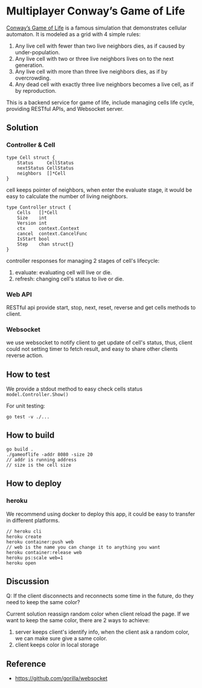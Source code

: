 # Multiplayer Conway’s Game of Life

[Conway’s Game of Life](https://en.wikipedia.org/wiki/Conway's_Game_of_Life) is a famous simulation that demonstrates cellular automaton. It is modeled as a grid with 4 simple rules:

1. Any live cell with fewer than two live neighbors dies, as if caused by under-population.
2. Any live cell with two or three live neighbors lives on to the next generation.
3. Any live cell with more than three live neighbors dies, as if by overcrowding.
4. Any dead cell with exactly three live neighbors becomes a live cell, as if by reproduction.


This is a backend service for game of life, include managing cells life cycle, providing RESTful APIs, and Websocket server.


## Solution

### Controller & Cell
```
type Cell struct {
	Status     CellStatus 
	nextStatus CellStatus
	neighbors  []*Cell
}
```

cell keeps pointer of neighbors, when enter the evaluate stage, it would be easy to calculate the number of living neighbors.

```
type Controller struct {
	Cells   []*Cell
	Size    int
	Version int
	ctx     context.Context
	cancel  context.CancelFunc
	IsStart bool
	Step    chan struct{}
}
```

controller responses for managing 2 stages of cell's lifecycle:

1. evaluate: evaluating cell will live or die. 
2. refresh: changing cell's status to live or die.


### Web API

RESTful api provide start, stop, next, reset, reverse and get cells methods to client.

### Websocket
we use websocket to notify client to get update of cell's status, thus, client could not setting timer to fetch result, and easy to share other clients reverse action. 

## How to test

We provide a stdout method to easy check cells status 
`model.Controller.Show()`

For unit testing:
```
go test -v ./...
```

## How to build 
```
go build .
./gameoflife -addr 8080 -size 20
// addr is running address
// size is the cell size
```

## How to deploy

### heroku
We recommend using docker to deploy this app, it could be easy to transfer in different platforms.
```
// heroku cli
heroku create
heroku container:push web 
// web is the name you can change it to anything you want
heroku container:release web
heroku ps:scale web=1
heroku open
```

## Discussion
Q: If the client disconnects and reconnects some time in the future, do they need to keep the same color?

Current solution reassign random color when client reload the page.
If we want to keep the same color, there are 2 ways to achieve:
1. server keeps client's identify info, when the client ask a random color, we can make sure give a same color.
2. client keeps color in local storage

## Reference 
- https://github.com/gorilla/websocket
  